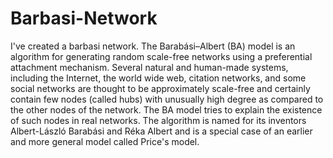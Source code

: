 # Barbasi-Network
I've created a barbasi network.
The Barabási–Albert (BA) model is an algorithm for generating random scale-free networks using a preferential attachment mechanism. Several natural and human-made systems, including the Internet, the world wide web, citation networks, and some social networks are thought to be approximately scale-free and certainly contain few nodes (called hubs) with unusually high degree as compared to the other nodes of the network. The BA model tries to explain the existence of such nodes in real networks. The algorithm is named for its inventors Albert-László Barabási and Réka Albert and is a special case of an earlier and more general model called Price's model.
